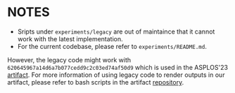 # NOTES

- Sripts under `experiments/legacy` are out of maintaince that it cannot work with the latest implementation.
- For the current codebase, please refer to `experiments/README.md`.

However, the legacy code might work with `620645967a14d6a7b077cedd9c2c03ed74af50d9` which is used in the ASPLOS'23 [artifact](http://nnsmith-asplos.rtfd.io/).
For more information of using legacy code to render outputs in our artifact, please refer to bash scripts in the artifact [repository](https://github.com/ganler/nnsmith-asplos-artifact).
